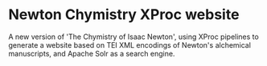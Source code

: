 # Newton Chymistry XProc website

A new version of 'The Chymistry of Isaac Newton', using XProc pipelines to generate a website based on  TEI XML encodings of Newton's alchemical manuscripts, and Apache Solr as a search engine.
